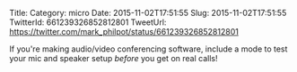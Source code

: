 Title: 
Category: micro
Date: 2015-11-02T17:51:55
Slug: 2015-11-02T17:51:55
TwitterId: 661239326852812801
TweetUrl: https://twitter.com/mark_philpot/status/661239326852812801

If you're making audio/video conferencing software, include a mode to test your mic and speaker setup *before* you get on real calls!